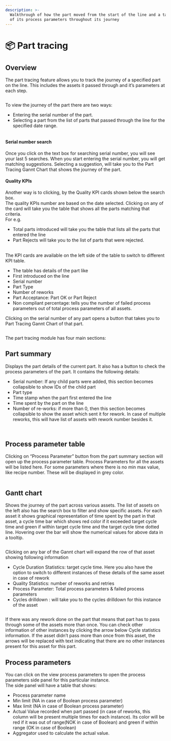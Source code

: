 ```yaml
---
description: >-
  Walkthrough of how the part moved from the start of the line and a tabulation
  of its process parameters throughout its journey
---
```


# 📦 Part tracing

## Overview

The part tracing feature allows you to track the journey of a specified part on the line. This includes the assets it passed through and it’s parameters at each step.

<figure><img src="../.gitbook/assets/image (43).png" alt=""><figcaption></figcaption></figure>

To view the journey of the part there are two ways:&#x20;

* Entering the serial number of the part.
* Selecting a part from the list of parts that passed through the line for the specified date range.

<figure><img src="../.gitbook/assets/image (44).png" alt=""><figcaption></figcaption></figure>

#### Serial number search

Once you click on the text box for searching serial number, you will see your last 5 searches. When you start entering the serial number, you will get matching suggestions. Selecting a suggestion, will take you to the Part Tracing Gannt Chart that shows the journey of the part.

#### Quality KPIs

Another way is to clicking, by the Quality KPI cards shown below the search box.\
The quality KPIs number are based on the date selected. Clicking on any of the card will take you the table that shows all the parts matching that criteria.\
For e.g.

* Total parts introduced will take you the table that lists all the parts that entered the line
* Part Rejects will take you to the list of parts that were rejected.

\
The KPI cards are available on the left side of the table to switch to different KPI table.

* The table has details of the part like
* First introduced on the line
* Serial number
* Part Type
* Number of reworks
* Part Acceptance: Part OK or Part Reject
* Non compliant percentage: tells you the number of failed process parameters out of total process parameters of all assets.

Clicking on the serial number of any part opens a button that takes you to Part Tracing Gannt Chart of that part.

<figure><img src="../.gitbook/assets/image (45).png" alt=""><figcaption></figcaption></figure>

The part tracing module has four main sections:

## Part summary

Displays the part details of the current part. It also has a button to check the process parameters of the part. It contains the following details:

* Serial number: If any child parts were added, this section becomes collapsible to show IDs of the child part
* Part type
* Time stamp when the part first entered the line
* Time spent by the part on the line
* Number of re-works: if more than 0, then this section becomes collapsible to show the asset which sent it for rework. In case of multiple reworks, this will have list of assets with rework number besides it.

<figure><img src="../.gitbook/assets/image (46).png" alt=""><figcaption></figcaption></figure>

<figure><img src="../.gitbook/assets/image (47).png" alt=""><figcaption></figcaption></figure>

## Process parameter table

Clicking on “Process Parameter” button from the part summary section will open up the process parameter table. Process Parameters for all the assets will be listed here. For some parameters where there is no min max value, like recipe number. These will be displayed in grey color.

<figure><img src="../.gitbook/assets/image (48).png" alt=""><figcaption></figcaption></figure>

## Gantt chart

Shows the journey of the part across various assets. The list of assets on the left also has the search box to filter and show specific assets. For each asset it shows graphical representation of time spent by the part in that asset, a cycle time bar which shows red color if it exceeded target cycle time and green if within target cycle time and the target cycle time dotted line. Hovering over the bar will show the numerical values for above data in a tooltip.

<figure><img src="../.gitbook/assets/image (49).png" alt=""><figcaption></figcaption></figure>

Clicking on any bar of the Gannt chart will expand the row of that asset showing following information

* Cycle Duration Statistics: target cycle time. Here you also have the option to switch to different instances of these details of the same asset in case of rework
* Quality Statistics: number of reworks and retries
* Process Parameter: Total process parameters & failed process parameters
* Cycles drilldown : will take you to the cycles drilldown for this instance of the asset

<figure><img src="../.gitbook/assets/image (50).png" alt=""><figcaption></figcaption></figure>

If there was any rework done on the part that means that part has to pass through some of the assets more than once. You can check other information of other instances by clicking the arrow below Cycle statistics information. If the asset didn’t pass more than once from this asset, the arrows will be replaced with text indicating that there are no other instances present for this asset for this part.

## Process parameters

You can click on the view process parameters to open the process parameters side panel for this particular instance.\
The side panel will have a table that shows:

* Process parameter name
* Min limit (NA in case of Boolean process parameter)
* Max limit (NA in case of Boolean process parameter)
* Actual Value recorded when part passed (in case of reworks, this column will be present multiple times for each instance). Its color will be red if it was out of range(NOK in case of Boolean) and green if within range (OK in case of Boolean)
* Aggregator used to calculate the actual value.
